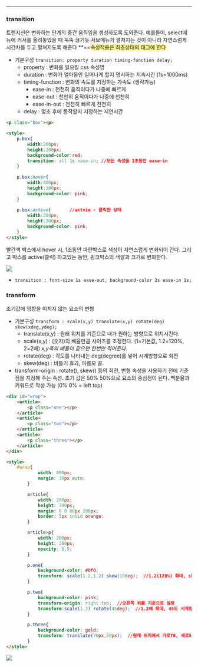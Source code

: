 
---

### transition

트렌지션은 변화하는 단계의 중간 움직임을 생성하도록 도와준다.
예를들어, select메뉴에 커서를 올려놓았을 때 뚝뚝 끊기듯 서브메뉴가 펼쳐지는 것이 아니라 자연스럼게
시간차를 두고 펼쳐지도록 해준다 
**==<span style="background:#fff88f">속성적용은 최초상태의 태그에 한다</span>

- 기본구성 `transition: property duration timing-function delay;`
	- property : 변화를 일으킬 css 속성명
	- duration : 변화가 얼마동안 일어나게 할지 명시하는 지속시간 (1s=1000ms)
	- timing-function : 변화의 속도를 지정하는 가속도 (생략가능)
		- ease-in : 천천히 움직이다가 나중에 빠르게
		- ease-out : 천천히 움직이다가 나중에 천천히
		- ease-in-out : 천천히 빠르게 천천히
	- delay : 몇초 후에 동작할지 지정하는 지연시간

```html
<p class="box"><p>

<style>
    p.box{
    	width:200px;
        height:200px;
        background-color:red;
        transition: all 1s ease-in;	//모든 속성을 1초동안 ease-in
    }
    
    p.box:hover{
    	width:400px;
        height:200px;
        background-color: pink;
    }
    
    p.box:active{ 		//actvie - 클릭한 상태
    	width:300px;
        height:200px;
        background-color: pink;
    }
</style>
```

빨간색 박스에서 hover 시, 1초동안 파란박스로 색상이 자연스럽게 변화되어 간다.
그리고 박스를 active(클릭) 하고있는 동안, 핑크박스의 색깔과 크기로 변화한다. 

![](https://i.imgur.com/a7dNDZI.png)

- `transition : font-size 1s ease-out, background-color 2s ease-in 1s;`

### transform

초기값에 영향을 미치지 않는 요소의 변형

- 기본구성 `transform : scale(x,y) translate(x,y) rotate(deg) skew(xdeg,ydeg);`
	- translate(x,y) : 원래 위치를 기준으로 내가 원하는 방향으로 위치시킨다.
	- scale(x,y) : (숫자)의 배율만큼 사이즈를 조정한다. (1=기본값, 1.2=120%, 2=2배) 
	  *x,y축의 배율이 같으면 한번만 적어준다.*
	- rotate(deg) : 각도를 나타내는 deg(degree)를 넣어 시계방향으로 회전
	- skew(deg) : 비틀기 효과, 마름모 꼴.
- transform-origin : rotate(), skew() 등의 회전, 변형 속성을 사용하기 전에 기준점을 지정해 주는
  속성. 초기 값은 50% 50%으로 요소의 중심점이 된다. 백분율과 키워드로 작성 가능 (0% 0% = left top)

```html
<div id="wrap">
    <article>
        <p class="one"></p>
    </article>
    <article>
        <p class="two"></p>
    </article>  
    <article>
        <p class="three"></p>
    </article>  
</div>

<style>
	#wrap{
            width: 800px;
            margin: 30px auto;
        }

        article{
            width: 200px;
            height: 200px;
            margin: 0 0 80px 200px;
            border: 5px solid orange;
        }

        article>p{
            width: 200px;
            height: 200px;
            opacity: 0.5;
        }

        p.one{
      	    background-color: #0f0;
            transform: scale(1.2,1.2) skew(10deg);  //1.2(120%) 확대, skew(마름모꼴) 변형 
        }

        p.two{
            background-color: pink;
            transform-origin: right top;  //오른쪽 위를 기준으로 설정
            transform:scale(1.2) rotate(45deg);  //1.2배 확대, 45도 시계방향회전
        }

        p.three{
            background-color: gold;
            transform: translate(70px,50px);  //원래 위치에서 가로70, 세로50 이동
        }
</style>
```

![](https://i.imgur.com/n3V3TuV.png)

